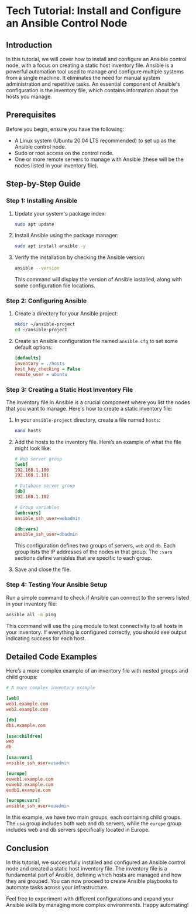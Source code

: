 # Tech Tutorial: Install and Configure an Ansible Control Node

## Introduction

In this tutorial, we will cover how to install and configure an Ansible control node, with a focus on creating a static host inventory file. Ansible is a powerful automation tool used to manage and configure multiple systems from a single machine. It eliminates the need for manual system administration and repetitive tasks. An essential component of Ansible's configuration is the inventory file, which contains information about the hosts you manage.

## Prerequisites

Before you begin, ensure you have the following:
- A Linux system (Ubuntu 20.04 LTS recommended) to set up as the Ansible control node.
- Sudo or root access on the control node.
- One or more remote servers to manage with Ansible (these will be the nodes listed in your inventory file).

## Step-by-Step Guide

### Step 1: Installing Ansible

1. Update your system's package index:
   ```bash
   sudo apt update
   ```

2. Install Ansible using the package manager:
   ```bash
   sudo apt install ansible -y
   ```

3. Verify the installation by checking the Ansible version:
   ```bash
   ansible --version
   ```
   This command will display the version of Ansible installed, along with some configuration file locations.

### Step 2: Configuring Ansible

1. Create a directory for your Ansible project:
   ```bash
   mkdir ~/ansible-project
   cd ~/ansible-project
   ```

2. Create an Ansible configuration file named `ansible.cfg` to set some default options:
   ```ini
   [defaults]
   inventory = ./hosts
   host_key_checking = False
   remote_user = ubuntu
   ```

### Step 3: Creating a Static Host Inventory File

The inventory file in Ansible is a crucial component where you list the nodes that you want to manage. Here's how to create a static inventory file:

1. In your `ansible-project` directory, create a file named `hosts`:
   ```bash
   nano hosts
   ```

2. Add the hosts to the inventory file. Here’s an example of what the file might look like:
   ```ini
   # Web server group
   [web]
   192.168.1.100
   192.168.1.101

   # Database server group
   [db]
   192.168.1.102

   # Group variables
   [web:vars]
   ansible_ssh_user=webadmin

   [db:vars]
   ansible_ssh_user=dbadmin
   ```

   This configuration defines two groups of servers, `web` and `db`. Each group lists the IP addresses of the nodes in that group. The `:vars` sections define variables that are specific to each group.

3. Save and close the file.

### Step 4: Testing Your Ansible Setup

Run a simple command to check if Ansible can connect to the servers listed in your inventory file:

```bash
ansible all -m ping
```

This command will use the `ping` module to test connectivity to all hosts in your inventory. If everything is configured correctly, you should see output indicating success for each host.

## Detailed Code Examples

Here’s a more complex example of an inventory file with nested groups and child groups:

```ini
# A more complex inventory example

[web]
web1.example.com
web2.example.com

[db]
db1.example.com

[usa:children]
web
db

[usa:vars]
ansible_ssh_user=usadmin

[europe]
euweb1.example.com
euweb2.example.com
eudb1.example.com

[europe:vars]
ansible_ssh_user=euadmin
```

In this example, we have two main groups, each containing child groups. The `usa` group includes both web and db servers, while the `europe` group includes web and db servers specifically located in Europe.

## Conclusion

In this tutorial, we successfully installed and configured an Ansible control node and created a static host inventory file. The inventory file is a fundamental part of Ansible, defining which hosts are managed and how they are grouped. You can now proceed to create Ansible playbooks to automate tasks across your infrastructure.

Feel free to experiment with different configurations and expand your Ansible skills by managing more complex environments. Happy automating!